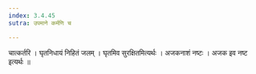 ```yaml
---
index: 3.4.45
sutra: उपमाने कर्मणि च

---
```

 चात्कर्तरि । घृतनिधायं निहितं जलम् । घृतमिव सुरक्षितमित्यर्थः । अजकनाशं नष्टः । अजक इव नष्ट इत्यर्थः ॥
